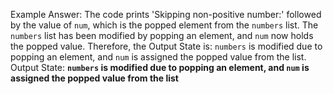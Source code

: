 Example Answer: 
The code prints 'Skipping non-positive number:' followed by the value of `num`, which is the popped element from the `numbers` list. The `numbers` list has been modified by popping an element, and `num` now holds the popped value. Therefore, the Output State is: `numbers` is modified due to popping an element, and `num` is assigned the popped value from the list.
Output State: **`numbers` is modified due to popping an element, and `num` is assigned the popped value from the list**